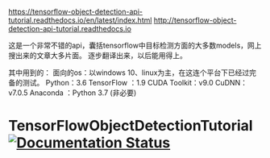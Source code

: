 https://tensorflow-object-detection-api-tutorial.readthedocs.io/en/latest/index.html
http://tensorflow-object-detection-api-tutorial.readthedocs.io

这是一个非常不错的api，囊括tensorflow中目标检测方面的大多数models，网上搜出来的文章大多片面。
逐步翻译出来，以后能用得上。

其中用到的：
面向的os：以windows 10、linux为主，在这连个平台下已经过完备的测试。
Python：3.6
TensorFlow ：1.9
CUDA Toolkit：v9.0
CuDNN：v7.0.5
Anaconda ：Python 3.7 (非必要)

# TensorFlowObjectDetectionTutorial [![Documentation Status](https://readthedocs.org/projects/tensorflow-object-detection-api-tutorial/badge/?version=latest)](http://tensorflow-object-detection-api-tutorial.readthedocs.io/en/latest/?badge=latest)
 
